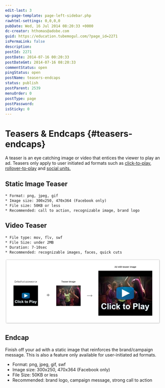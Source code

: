 ```yaml
---
edit-last: 3
wp-page-template: page-left-sidebar.php
rawhtml-settings: 0,0,0,0
pubDate: Wed, 16 Jul 2014 08:20:33 +0000
dc-creator: hthomas@adobe.com
guid: https://education.tubemogul.com/?page_id=2271
isPermaLink: false
description: 
postId: 2271
postDate: 2014-07-16 00:20:33
postDateGmt: 2014-07-16 08:20:33
commentStatus: open
pingStatus: open
postName: teasers-endcaps
status: publish
postParent: 2539
menuOrder: 0
postType: page
postPassword: 
isSticky: 0
---
```


# Teasers & Endcaps {#teasers-endcaps}

A teaser is an eye catching image or video that entices the viewer to play an ad. Teasers only apply to user initiated ad formats such as   [click-to-play](../../../../dsp/planning/ad-formats/in-display/click-to-play.md), [rollover-to-play](../../../../dsp/planning/ad-formats/in-display/rollover-to-play.md) and [social units.](../../../../dsp/planning/ad-formats/social.md)

## Static Image Teaser

    * Format: png, jpeg, gif
    * Image size: 300x250, 470x364 (Facebook only)
    * File size: 50KB or less
    * Recommended: call to action, recognizable image, brand logo

## Video Teaser

    * File type: mov, flv, swf
    * File Size: under 2MB
    * Duration: 7-10sec
    * Recommended: recognizable images, faces, quick cuts

[ ![image2013-3-25 10-33-26](assets/image2013-3-25-10-33-26.jpeg)](assets/image2013-3-25-10-33-26.jpeg)   

## Endcap

Finish off your ad with a static image that reinforces the brand/campaign message. This is also a feature only available for user-initiated ad formats.

* Format: png, jpeg, gif, swf
* Image size: 300x250, 470x364 (Facebook only)
* File Size: 50KB or less
* Recommended: brand logo, campaign message, strong call to action

